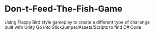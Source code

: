 # Don-t-Feed-The-Fish-Game
Using Flappy Bird style gameplay to create a different type of challenge built with Unity
Go into StickJumper/Assets/Scripts to find C# Code
